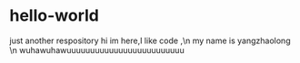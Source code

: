 # hello-world
just another respository
hi im here,I like code ,\n
my name is yangzhaolong \n
wuhawuhawuuuuuuuuuuuuuuuuuuuuuuuuu
